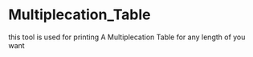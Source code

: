 # Multiplecation_Table
this tool is used for printing A Multiplecation Table for any length of you want
